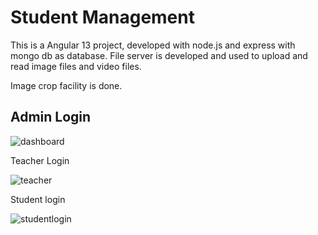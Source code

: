 # Student Management
This is a Angular 13 project, developed with node.js and express with mongo db as database.
File server is developed and used to upload and read image files and video files.

Image crop facility is done.


Admin Login
----------------
![dashboard](https://user-images.githubusercontent.com/19813332/207568012-66931982-380f-4de6-a135-b5061dde809e.png)

Teacher Login


![teacher](https://user-images.githubusercontent.com/19813332/207571274-24d930d4-e4fa-4c22-b628-c0efe27f9ade.png)

Student login


![studentlogin](https://user-images.githubusercontent.com/19813332/207571694-c24a9889-3f5c-4642-9a49-b2680af34534.png)
